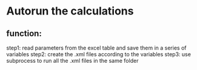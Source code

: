 # Autorun the calculations

## function:
step1: read parameters from the excel table and save them in a series of variables 
step2: create the .xml files according to the variables
step3: use subprocess to run all the .xml files in the same folder 

